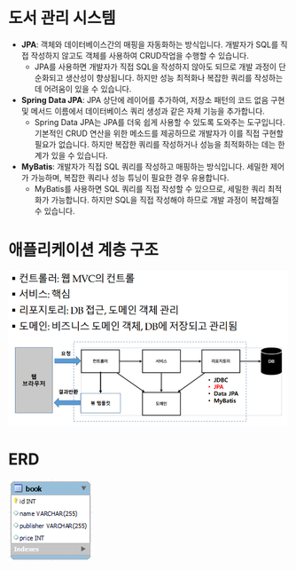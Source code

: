 # 도서 관리 시스템
* **JPA**: 객체와 데이터베이스간의 매핑을 자동화하는 방식입니다. 개발자가 SQL를 직접 작성하지 않고도 객체를 사용하여 CRUD작업을 수행할 수 있습니다.
  - JPA를 사용하면 개발자가 직접 SQL을 작성하지 않아도 되므로 개발 과정이 단순화되고 생산성이 향상됩니다. 하지만 성능 최적화나 복잡한 쿼리를 작성하는 데 어려움이 있을 수 있습니다.
* **Spring Data JPA**: JPA 상단에 레이어를 추가하여, 저장소 패턴의 코드 없음 구현 및 메서드 이름에서 데이터베이스 쿼리 생성과 같은 자체 기능을 추가합니다.
  - Spring Data JPA는 JPA를 더욱 쉽게 사용할 수 있도록 도와주는 도구입니다. 기본적인 CRUD 연산을 위한 메소드를 제공하므로 개발자가 이를 직접 구현할 필요가 없습니다. 하지만 복잡한 쿼리를 작성하거나 성능을 최적화하는 데는 한계가 있을 수 있습니다.
* **MyBatis**: 개발자가 직접 SQL 쿼리를 작성하고 매핑하는 방식입니다. 세밀한 제어가 가능하며, 복잡한 쿼리나 성능 튜닝이 필요한 경우 유용합니다.
  -  MyBatis를 사용하면 SQL 쿼리를 직접 작성할 수 있으므로, 세밀한 쿼리 최적화가 가능합니다. 하지만 SQL을 직접 작성해야 하므로 개발 과정이 복잡해질 수 있습니다.

# 애플리케이션 계층 구조
![img.png](ApplicationLayer.png)

# ERD
![img_1.png](ERD.png)

